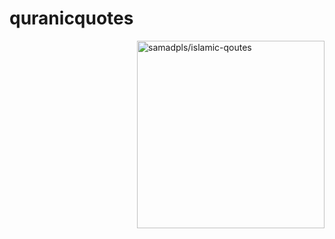 # quranicquotes
<img align='right' src='https://islamic-qoutes-header.herokuapp.com/' height=300 alt='samadpls/islamic-qoutes'>
